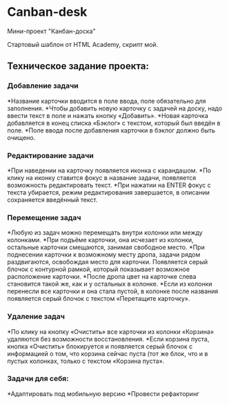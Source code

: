 # Canban-desk
Мини-проект "Канбан-доска"

Стартовый шаблон от HTML Academy, скрипт мой.

## Техническое задание проекта: 

### Добавление задачи
*Название карточки вводится в поле ввода, поле обязательно для заполнения.
*Чтобы добавить новую карточку с задачей на доску, надо ввести текст в поле и нажать кнопку «Добавить».
*Новая карточка добавляется в конец списка «Бэклог» с текстом, который был введён в поле.
*Поле ввода после добавления карточки в бэклог должно быть очищено.

### Редактирование задачи
*При наведении на карточку появляется иконка с карандашом.
*По клику на иконку ставится фокус в название задачи, появляется возможность редактировать текст.
*При нажатии на ENTER фокус с текста убирается, режим редактирования завершается, в описании сохраняется введённый текст.

### Перемещение задач
*Любую из задач можно перемещать внутри колонки или между колонками.
*При подъёме карточки, она исчезает из колонки, остальные карточки смещаются, занимая свободное место.
*При поднесении карточки к возможному месту дропа, задачи рядом раздвигаются, освобождая место для карточки. Появляется серый блочок с контурной рамкой, который показывает возможное расположение карточки.
*После дропа цвет на карточке слева становится такой же, как и у остальных в колонке.
*Если из колонки перенесли все карточки и она стала пустой, в колонке после названия появляется серый блочок с текстом «Перетащите карточку».

### Удаление задач
*По клику на кнопку «Очистить» все карточки из колонки «Корзина» удаляются без возможности восстановления.
*Если корзина пуста, кнопка «Очистить» блокируется и появляется серый блочок с информацией о том, что корзина сейчас пуста (тот же блок, что и в пустых колонках, только с текстом «Корзина пуста».

### Задачи для себя:
*Адаптировать под мобильную версию
*Провести рефакторинг
